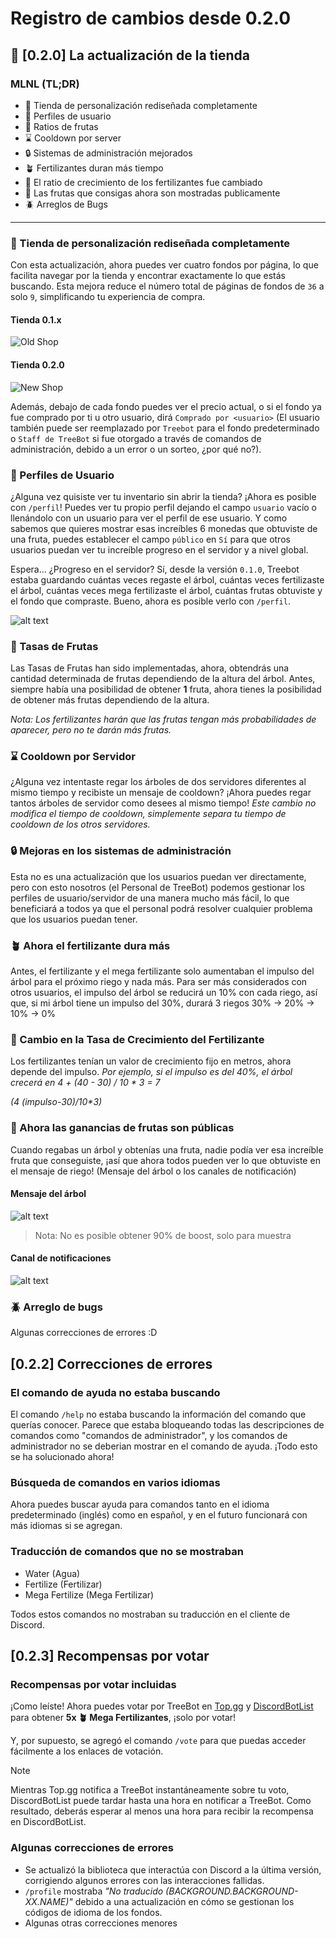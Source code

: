 # Registro de cambios desde 0.2.0

## 🛒 [0.2.0] La actualización de la tienda

### MLNL (TL;DR)

- 🎨 Tienda de personalización rediseñada completamente
- 👤 Perfiles de usuario
- 🍎 Ratios de frutas
- ⌛ Cooldown por server
- 🔒 Sistemas de administración mejorados
- 🪴 Fertilizantes duran más tiempo
- 🌲 El ratio de crecimiento de los fertilizantes fue cambiado
- 🍎 Las frutas que consigas ahora son mostradas publicamente
- 🪲 Arreglos de Bugs

---

### 🎨 Tienda de personalización rediseñada completamente

Con esta actualización, ahora puedes ver cuatro fondos por página, lo que facilita navegar por la tienda y encontrar exactamente lo que estás buscando. Esta mejora reduce el número total de páginas de fondos de `36` a solo `9`, simplificando tu experiencia de compra.

#### Tienda 0.1.x

![Old Shop](../images/old_shop0.1.x.png)

#### Tienda 0.2.0

![New Shop](../images/new_shop0.2.0.png)

Además, debajo de cada fondo puedes ver el precio actual, o si el fondo ya fue comprado por ti u otro usuario, dirá `Comprado por <usuario>` (El usuario también puede ser reemplazado por `Treebot` para el fondo predeterminado o `Staff de TreeBot` si fue otorgado a través de comandos de administración, debido a un error o un sorteo, ¿por qué no?).

### 👤 Perfiles de Usuario

¿Alguna vez quisiste ver tu inventario sin abrir la tienda?
¡Ahora es posible con `/perfil`!
Puedes ver tu propio perfil dejando el campo `usuario` vacío o llenándolo con un usuario para ver el perfil de ese usuario. Y como sabemos que quieres mostrar esas increíbles 6 monedas que obtuviste de una fruta, puedes establecer el campo `público` en `Sí` para que otros usuarios puedan ver tu increíble progreso en el servidor y a nivel global.

Espera... ¿Progreso en el servidor?
Sí, desde la versión `0.1.0`, Treebot estaba guardando cuántas veces regaste el árbol, cuántas veces fertilizaste el árbol, cuántas veces mega fertilizaste el árbol, cuántas frutas obtuviste y el fondo que compraste. Bueno, ahora es posible verlo con `/perfil`.

![alt text](../images/profile.png)

### 🍎 Tasas de Frutas

Las Tasas de Frutas han sido implementadas, ahora, obtendrás una cantidad determinada de frutas dependiendo de la altura del árbol. Antes, siempre había una posibilidad de obtener **1** fruta, ahora tienes la posibilidad de obtener más frutas dependiendo de la altura.

*Nota: Los fertilizantes harán que las frutas tengan más probabilidades de aparecer, pero no te darán más frutas.*

### ⌛ Cooldown por Servidor

¿Alguna vez intentaste regar los árboles de dos servidores diferentes al mismo tiempo y recibiste un mensaje de cooldown? ¡Ahora puedes regar tantos árboles de servidor como desees al mismo tiempo!
*Este cambio no modifica el tiempo de cooldown, simplemente separa tu tiempo de cooldown de los otros servidores.*

### 🔒 Mejoras en los sistemas de administración

Esta no es una actualización que los usuarios puedan ver directamente, pero con esto nosotros (el Personal de TreeBot) podemos gestionar los perfiles de usuario/servidor de una manera mucho más fácil, lo que beneficiará a todos ya que el personal podrá resolver cualquier problema que los usuarios puedan tener.

### 🪴 Ahora el fertilizante dura más

Antes, el fertilizante y el mega fertilizante solo aumentaban el impulso del árbol para el próximo riego y nada más. Para ser más considerados con otros usuarios, el impulso del árbol se reducirá un 10% con cada riego, así que, si mi árbol tiene un impulso del 30%, durará 3 riegos
30% -> 20% -> 10% -> 0%

### 🌲 Cambio en la Tasa de Crecimiento del Fertilizante

Los fertilizantes tenían un valor de crecimiento fijo en metros, ahora depende del impulso.
*Por ejemplo, si el impulso es del 40%, el árbol crecerá en 4 + (40 - 30) / 10 * 3 = 7*

*(4 (impulso-30)/10\*3)*

### 🍎 Ahora las ganancias de frutas son públicas

Cuando regabas un árbol y obtenías una fruta, nadie podía ver esa increíble fruta que conseguiste, ¡así que ahora todos pueden ver lo que obtuviste en el mensaje de riego! (Mensaje del árbol o los canales de notificación)

#### Mensaje del árbol

![alt text](../images/treefruitsearning.png)
> Nota: No es posible obtener 90% de boost, solo para muestra

#### Canal de notificaciones

![alt text](../images/notificationfruits.png)

### 🪲 Arreglo de bugs

Algunas correcciones de errores :D

## [0.2.2] Correcciones de errores

### El comando de ayuda no estaba buscando

El comando `/help` no estaba buscando la información del comando que querías conocer. Parece que estaba bloqueando todas las descripciones de comandos como "comandos de administrador", y los comandos de administrador no se deberian mostrar en el comando de ayuda. ¡Todo esto se ha solucionado ahora!

### Búsqueda de comandos en varios idiomas

Ahora puedes buscar ayuda para comandos tanto en el idioma predeterminado (inglés) como en español, y en el futuro funcionará con más idiomas si se agregan.

### Traducción de comandos que no se mostraban

- Water (Agua)
- Fertilize (Fertilizar)
- Mega Fertilize (Mega Fertilizar)

Todos estos comandos no mostraban su traducción en el cliente de Discord.

## [0.2.3] Recompensas por votar

### Recompensas por votar incluidas

¡Como leíste! Ahora puedes votar por TreeBot en [Top.gg](https://top.gg/bot/1169844816176230480/vote) y [DiscordBotList](https://discordbotlist.com/bots/treebot-1943/upvote) para obtener **5x 🪴 Mega Fertilizantes**, ¡solo por votar!

Y, por supuesto, se agregó el comando `/vote` para que puedas acceder fácilmente a los enlaces de votación.

> [!NOTE]
> Mientras Top.gg notifica a TreeBot instantáneamente sobre tu voto, DiscordBotList puede tardar hasta una hora en notificar a TreeBot. Como resultado, deberás esperar al menos una hora para recibir la recompensa en DiscordBotList.

### Algunas correcciones de errores

- Se actualizó la biblioteca que interactúa con Discord a la última versión, corrigiendo algunos errores con las interacciones fallidas.
- `/profile` mostraba *"No traducido (BACKGROUND.BACKGROUND-XX.NAME)"* debido a una actualización en cómo se gestionan los códigos de idioma de los fondos.
- Algunas otras correcciones menores
